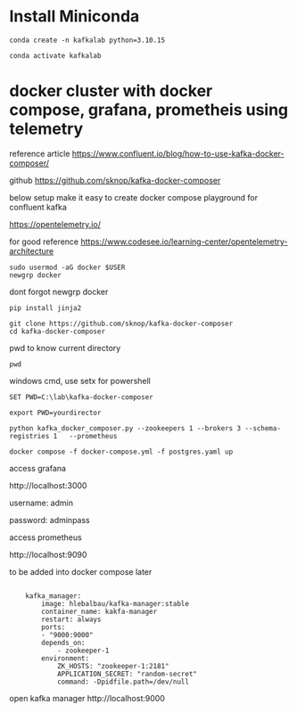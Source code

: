 # Install Miniconda

```
conda create -n kafkalab python=3.10.15  
```

```
conda activate kafkalab
```


# docker cluster with docker compose, grafana, prometheis using telemetry

reference article https://www.confluent.io/blog/how-to-use-kafka-docker-composer/

github https://github.com/sknop/kafka-docker-composer

below setup make it easy to create docker compose playground for confluent kafka

https://opentelemetry.io/

for good reference https://www.codesee.io/learning-center/opentelemetry-architecture


```
sudo usermod -aG docker $USER
newgrp docker
```

dont forgot newgrp docker

 ```
pip install jinja2
```
```
git clone https://github.com/sknop/kafka-docker-composer
cd kafka-docker-composer
```

pwd to know current directory

```
pwd
```

windows cmd, use setx for powershell
```
SET PWD=C:\lab\kafka-docker-composer
```

```
export PWD=yourdirector
```



```
python kafka_docker_composer.py --zookeepers 1 --brokers 3 --schema-registries 1   --prometheus
```

```
docker compose -f docker-compose.yml -f postgres.yaml up
```

access grafana 

http://localhost:3000

username: admin

password: adminpass


access prometheus

http://localhost:9090


to be added into docker compose later

```

    kafka_manager:
        image: hlebalbau/kafka-manager:stable
        container_name: kakfa-manager
        restart: always
        ports:
        - "9000:9000"
        depends_on:
            - zookeeper-1
        environment:
            ZK_HOSTS: "zookeeper-1:2181"
            APPLICATION_SECRET: "random-secret"
            command: -Dpidfile.path=/dev/null
```

open kafka manager http://localhost:9000
